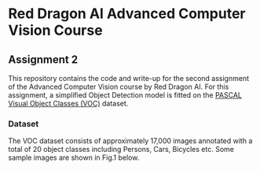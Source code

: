 # Red Dragon AI Advanced Computer Vision Course
## Assignment 2

This repository contains the code and write-up for the second assignment of the Advanced Computer Vision course by Red Dragon AI. For this assignment, a simplified Object Detection model is fitted on the [PASCAL Visual Object Classes (VOC)](http://host.robots.ox.ac.uk/pascal/VOC/) dataset. 

### Dataset
The VOC dataset consists of approximately 17,000 images annotated with a total of 20 object classes including Persons, Cars, Bicycles etc. Some sample images are shown in Fig.1 below.


